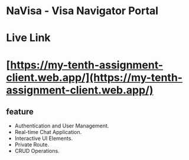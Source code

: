 # NaVisa -  Visa Navigator Portal

# Live Link
# [https://my-tenth-assignment-client.web.app/](https://my-tenth-assignment-client.web.app/)

## feature
- Authentication and User Management.
- Real-time Chat Application.
- Interactive UI Elements.
- Private Route.
- CRUD Operations.
